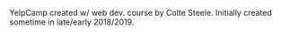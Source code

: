 YelpCamp created w/ web dev. course by Colte Steele. Initially created sometime in late/early 2018/2019.